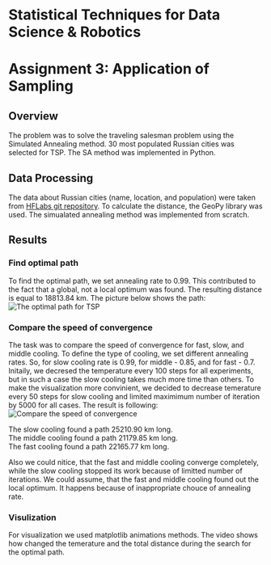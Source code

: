 # Statistical Techniques for Data Science & Robotics
# Assignment 3: Application of Sampling

## Overview
The problem was to solve the traveling salesman problem using the Simulated Annealing method. 30 most populated Russian cities was selected for TSP. The SA method was implemented in Python. 
## Data Processing
The data about Russian cities (name, location, and population) were taken from [HFLabs git repository](https://github.com/hflabs/city/blob/master/city.csv). To calculate the distance, the GeoPy library was used. The simualated annealing method was implemented from scratch. 
## Results
### Find optimal path
To find the optimal path, we set annealing rate to 0.99. This contributed to the fact that a global, not a local optimum was found. The resulting distance is equal to 18813.84 km. The picture below shows the path:
![The optimal path for TSP](https://drive.google.com/uc?export=view&id=1fZcvFYF5aPgBjgCCifFnQKUyI3sLNYmj "The optimal path for TSP")
### Compare the speed of convergence

The task was to compare the speed of convergence for fast, slow, and middle cooling. To define the type of cooling, we set different annealing rates. So, for slow cooling rate is 0.99, for middle - 0.85, and for fast - 0.7.   
Initaily, we decresed the temperature every 100 steps for all experiments, but in such a case the slow cooling takes much more time than others. To make the visualization more convinient, we decided to decrease temerature every 50 steps for slow cooling and limited maximimum number of iteration by 5000 for all cases. The result is following:
![Compare the speed of convergence](https://drive.google.com/uc?export=view&id=1x5ud04PYoetTG6ZL6mg8LYOzjr468B9k "Compare the speed of convergence")

The slow cooling found a path 25210.90 km long.  
The middle cooling found a path 21179.85 km long.  
The fast cooling found a path 22165.77 km long.   

Also we could nitice, that the fast and middle cooling converge completely, while the slow cooling stopped its work because of limitted number of iterations. We could assume, that the fast and middle cooling found out the local optimum. It happens because of inappropriate chouce of annealing rate. 

### Visulization

For visualization we used matplotlib animations methods. The video shows how changed the temerature and the total distance during the search for the optimal path. 
